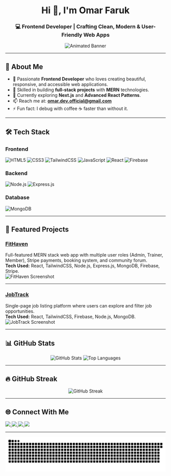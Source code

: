 <!-- Profile Header -->
<h1 align="center">Hi 👋, I'm Omar Faruk</h1>
<h3 align="center">💻 Frontend Developer | Crafting Clean, Modern & User-Friendly Web Apps</h3>

<p align="center">
  <img src="https://media.giphy.com/media/3o7qE1YN7aBOFPRw8E/giphy.gif" alt="Animated Banner" width="600" />
</p>



---

## 🚀 About Me
- 🌟 Passionate **Frontend Developer** who loves creating beautiful, responsive, and accessible web applications.  
- 💼 Skilled in building **full-stack projects** with **MERN** technologies.  
- 🌱 Currently exploring **Next.js** and **Advanced React Patterns**.  
- 📫 Reach me at: **omar.dev.official@gmail.com**  
- ⚡ Fun fact: I debug with coffee ☕ faster than without it.

---

## 🛠 Tech Stack

### **Frontend**
![HTML5](https://img.shields.io/badge/-HTML5-E34F26?logo=html5&logoColor=white&style=for-the-badge)
![CSS3](https://img.shields.io/badge/-CSS3-1572B6?logo=css3&logoColor=white&style=for-the-badge)
![TailwindCSS](https://img.shields.io/badge/-TailwindCSS-38B2AC?logo=tailwindcss&logoColor=white&style=for-the-badge)
![JavaScript](https://img.shields.io/badge/-JavaScript-F7DF1E?logo=javascript&logoColor=black&style=for-the-badge)
![React](https://img.shields.io/badge/-React-61DAFB?logo=react&logoColor=black&style=for-the-badge)
![Firebase](https://img.shields.io/badge/-Firebase-FFCA28?logo=firebase&logoColor=black&style=for-the-badge)

### **Backend**
![Node.js](https://img.shields.io/badge/-Node.js-339933?logo=node.js&logoColor=white&style=for-the-badge)
![Express.js](https://img.shields.io/badge/-Express.js-000000?logo=express&logoColor=white&style=for-the-badge)

### **Database**
![MongoDB](https://img.shields.io/badge/-MongoDB-47A248?logo=mongodb&logoColor=white&style=for-the-badge)

---

## 📌 Featured Projects

### [**FitHaven**](https://github.com/wdeveloperomar/fithaven)  
Full-featured MERN stack web app with multiple user roles (Admin, Trainer, Member), Stripe payments, booking system, and community forum.  
**Tech Used:** React, TailwindCSS, Node.js, Express.js, MongoDB, Firebase, Stripe.  
![FitHaven Screenshot](https://via.placeholder.com/600x300.png?text=FitHaven+Screenshot)

---

### [**JobTrack**](https://github.com/wdeveloperomar/jobtrack)  
Single-page job listing platform where users can explore and filter job opportunities.  
**Tech Used:** React, TailwindCSS, Firebase, Node.js, MongoDB.  
![JobTrack Screenshot](https://via.placeholder.com/600x300.png?text=JobTrack+Screenshot)

---

## 📊 GitHub Stats
<p align="center">
  <img src="https://github-readme-stats.vercel.app/api?username=wdeveloperomar&show_icons=true&theme=radical" alt="GitHub Stats" height="165" />
  <img src="https://github-readme-stats.vercel.app/api/top-langs/?username=wdeveloperomar&layout=compact&theme=radical" alt="Top Languages" height="165" />
</p>

---

## 🔥 GitHub Streak
<p align="center">
  <img src="https://github-readme-streak-stats.herokuapp.com/?user=wdeveloperomar&theme=radical" alt="GitHub Streak" />
</p>

---

## 🌐 Connect With Me
<p align="left">
  <a href="https://www.linkedin.com/in/omar-faruk-a70889280/" target="_blank">
    <img src="https://img.shields.io/badge/-LinkedIn-0A66C2?logo=linkedin&logoColor=white&style=for-the-badge" />
  </a>
  <a href="mailto:omar.dev.official@gmail.com">
    <img src="https://img.shields.io/badge/-Gmail-EA4335?logo=gmail&logoColor=white&style=for-the-badge" />
  </a>
  <a href="https://wdeveloperomar.github.io/my-port-folio/?fbclid=IwY2xjawMCr9NleHRuA2FlbQIxMABicmlkETFTMnJJZlc0SllPallPMkRwAR78aYLD6Fh7-2xH9BMt0y90fiMb3MEY4wWamLyrGvi4_sIaG5K3qzg3_JHuOQ_aem_reQwjSEcIWkmOgwxtz37VQ#portfolio" target="_blank">
    <img src="https://img.shields.io/badge/-Portfolio-000000?logo=vercel&logoColor=white&style=for-the-badge" />
  </a>
  <a href="https://www.facebook.com/omorphotographer" target="_blank">
    <img src="https://img.shields.io/badge/-Facebook-1877F2?logo=facebook&logoColor=white&style=for-the-badge" />
  </a>
</p>

---

<!-- Fun Animation -->
![Snake animation](https://github.com/wdeveloperomar/wdeveloperomar/blob/output/snake.svg)
